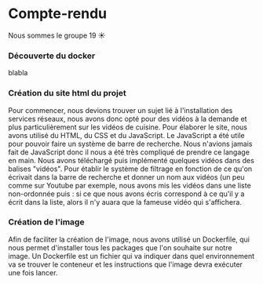 
# Compte-rendu

Nous sommes le groupe 19 ☀️

### Découverte du docker

blabla


### Création du site html du projet

Pour commencer, nous devions trouver un sujet lié à l'installation des services réseaux, nous avons donc opté pour des vidéos à la demande et plus particulièrement sur les vidéos de cuisine.
Pour élaborer le site, nous avons utilisé du HTML, du CSS et du JavaScript. Le JavaScript a été utile pour pouvoir faire un système de barre de recherche. Nous n'avions jamais fait de JavaScript donc il nous a été très compliqué de prendre ce langage en main. Nous avons téléchargé puis implémenté quelques vidéos dans des balises "vidéos". Pour établir le système de filtrage en fonction de ce qu'on écrivait dans la barre de recherche et donner un nom aux vidéos (un peu comme sur Youtube par exemple, nous avons mis les vidéos dans une liste non-ordonnée puis : si ce que nous avons écris correspond à ce qu'il y a écrit dans la liste, alors il n'y auara que la fameuse vidéo qui s'affichera.

### Création de l'image 

Afin de faciliter la création de l'image, nous avons utilisé un Dockerfile, qui nous permet d'installer tous les packages que l'on souhaite sur notre image.
Un Dockerfile est un fichier qui va indiquer dans quel environnement va se trouver le conteneur et les instructions que l'image devra exécuter une fois lancer.


